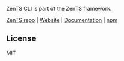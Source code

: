 ZenTS CLI is part of the ZenTS framework.

[ZenTS repo](https://github.com/sahachide/ZenTS) | [Website](https://zents.dev) | [Documentation](https://zents.dev/guide/) | [npm](https://www.npmjs.com/package/zents-cli)

## License

MIT

